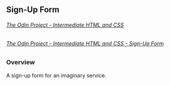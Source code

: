 ## Sign-Up Form

###### [The Odin Project - Intermediate HTML and CSS](https://www.theodinproject.com/paths/full-stack-ruby-on-rails/courses/intermediate-html-and-css)

###### [The Odin Project - Intermediate HTML and CSS - Sign-Up Form](https://www.theodinproject.com/lessons/intermediate-html-and-css-sign-up-form)

### Overview

A sign-up form for an imaginary service.
